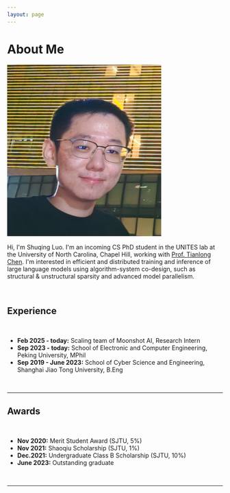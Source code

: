 ```yaml
---
layout: page
---
```


# About Me

<img src="images/me.jpg" class="floatpic" width="360" height="400">

<br>

Hi, I'm Shuqing Luo. I'm an incoming CS PhD student in the UNITES lab at the University of North Carolina, Chapel Hill, working with [Prof. Tianlong Chen](https://tianlong-chen.github.io/). I'm interested in efficient and distributed training and inference of large language models using algorithm-system co-design, such as structural & unstructural sparsity and advanced model parallelism.

<br>

## Experience

<br>

- **Feb 2025 - today:** Scaling team of Moonshot AI, Research Intern
- **Sep 2023 - today:** School of Electronic and Computer Engineering, Peking University, MPhil
- **Sep 2019 - June 2023:** School of Cyber Science and Engineering, Shanghai Jiao Tong University, B.Eng

<br>

---

## Awards

<br>

- **Nov 2020:** Merit Student Award (SJTU, 5%)
- **Nov 2021:** Shaoqiu Scholarship (SJTU, 1%)
- **Dec.2021:** Undergraduate Class B Scholarship (SJTU, 10%) 
- **June 2023:** Outstanding graduate

<br>

---

